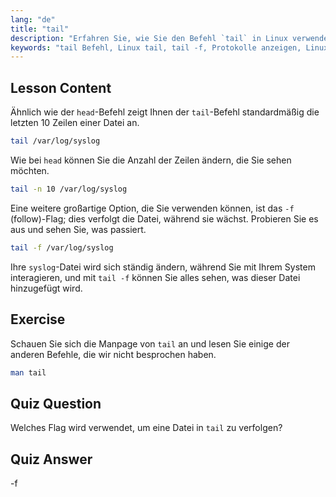 ```yaml
---
lang: "de"
title: "tail"
description: "Erfahren Sie, wie Sie den Befehl `tail` in Linux verwenden, um Dateiendungen anzuzeigen und Protokolle zu überwachen. Entdecken Sie `tail -f` für Echtzeit-Updates. Beginnen Sie Ihre Linux-Reise!"
keywords: "tail Befehl, Linux tail, tail -f, Protokolle anzeigen, Linux Tutorial, Linux für Anfänger, Linux Anleitung"
---
```


## Lesson Content

Ähnlich wie der `head`-Befehl zeigt Ihnen der `tail`-Befehl standardmäßig die letzten 10 Zeilen einer Datei an.

```bash
tail /var/log/syslog
```

Wie bei `head` können Sie die Anzahl der Zeilen ändern, die Sie sehen möchten.

```bash
tail -n 10 /var/log/syslog
```

Eine weitere großartige Option, die Sie verwenden können, ist das `-f` (follow)-Flag; dies verfolgt die Datei, während sie wächst. Probieren Sie es aus und sehen Sie, was passiert.

```bash
tail -f /var/log/syslog
```

Ihre `syslog`-Datei wird sich ständig ändern, während Sie mit Ihrem System interagieren, und mit `tail -f` können Sie alles sehen, was dieser Datei hinzugefügt wird.

## Exercise

Schauen Sie sich die Manpage von `tail` an und lesen Sie einige der anderen Befehle, die wir nicht besprochen haben.

```bash
man tail
```

## Quiz Question

Welches Flag wird verwendet, um eine Datei in `tail` zu verfolgen?

## Quiz Answer

-f
